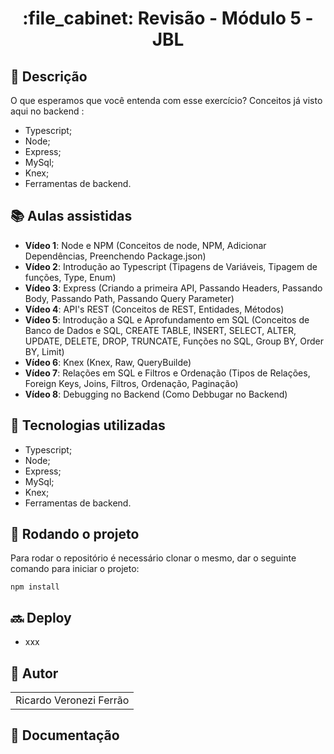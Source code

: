 <h1 align="center">:file_cabinet: Revisão - Módulo 5 - JBL</h1>

## :memo: Descrição
O que esperamos que você entenda com esse exercício?
Conceitos já visto aqui no backend : 
*   Typescript;
*   Node;
*   Express;
*   MySql;
*   Knex;
*   Ferramentas de backend.

## :books: Aulas assistidas
* <b>Vídeo 1</b>: Node e NPM (Conceitos de node, NPM, Adicionar Dependências, Preenchendo Package.json)
* <b>Vídeo 2</b>: Introdução ao Typescript (Tipagens de Variáveis, Tipagem de funções, Type, Enum)
* <b>Vídeo 3</b>: Express (Criando a primeira API, Passando Headers, Passando Body, Passando Path, Passando Query Parameter)
* <b>Vídeo 4</b>: API's REST (Conceitos de REST, Entidades, Métodos)
* <b>Vídeo 5</b>: Introdução a SQL e  Aprofundamento em SQL (Conceitos de Banco de Dados e SQL, CREATE TABLE, INSERT, SELECT, ALTER, UPDATE, DELETE, DROP, TRUNCATE, Funções no SQL, Group BY, Order BY, Limit)
* <b>Vídeo 6</b>: Knex (Knex, Raw, QueryBuilde)
* <b>Vídeo 7</b>: Relações em SQL e Filtros e Ordenação (Tipos de Relações, Foreign Keys, Joins, Filtros, Ordenação, Paginação)
* <b>Vídeo 8</b>: Debugging no Backend (Como Debbugar no Backend)

## :wrench: Tecnologias utilizadas
*   Typescript;
*    Node;
*    Express;
*    MySql;
*    Knex;
*    Ferramentas de backend.

## :rocket: Rodando o projeto
Para rodar o repositório é necessário clonar o mesmo, dar o seguinte comando para iniciar o projeto:
```
npm install
```

## :soon: Deploy
* xxx

## :handshake: Autor
<table>
  <tr>
    <td align="center">
      </h3>Ricardo Veronezi Ferrão</h3>
    </td>
  </tr>
</table>

## :dart: Documentação


